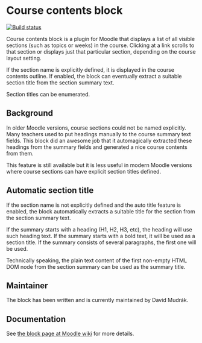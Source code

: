 Course contents block
=====================

[![Build status](https://travis-ci.org/mudrd8mz/moodle-block_course_contents.svg?branch=master)](https://travis-ci.org/mudrd8mz/moodle-block_course_contents)

Course contents block is a plugin for Moodle that displays a list of all
visible sections (such as topics or weeks) in the course. Clicking at a link
scrolls to that section or displays just that particular section, depending on
the course layout setting.

If the section name is explicitly defined, it is displayed in the course
contents outline. If enabled, the block can eventually extract a suitable
section title from the section summary text.

Section titles can be enumerated.

Background
----------

In older Moodle versions, course sections could not be named explicitly. Many
teachers used to put headings manually to the course summary text fields. This
block did an awesome job that it automagically extracted these headings from
the summary fields and generated a nice course contents from them.

This feature is still available but it is less useful in modern Moodle versions
where course sections can have explicit section titles defined.

Automatic section title
-----------------------

If the section name is not explicitly defined and the auto title feature is
enabled, the block automatically extracts a suitable title for the section from
the section summary text.

If the summary starts with a heading (H1, H2, H3, etc), the heading will use
such heading text. If the summary starts with a bold text, it will be used as a
section title. If the summary consists of several paragraphs, the first one
will be used.

Technically speaking, the plain text content of the first non-empty HTML DOM
node from the section summary can be used as the summary title.

Maintainer
----------

The block has been written and is currently maintained by David Mudrák.

Documentation
-------------

See [the block page at Moodle
wiki](http://docs.moodle.org/en/Course_contents_block) for more details.
